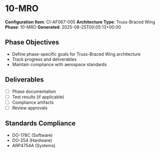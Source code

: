 # 10-MRO

**Configuration Item**: CI-AF067-005
**Architecture Type**: Truss-Braced Wing
**Phase**: 10-MRO
**Generated**: 2025-08-25T00:05:13+00:00

## Phase Objectives
- Define phase-specific goals for Truss-Braced Wing architecture
- Track progress and deliverables
- Maintain compliance with aerospace standards

## Deliverables
- [ ] Phase documentation
- [ ] Test results (if applicable)
- [ ] Compliance artifacts
- [ ] Review approvals

## Standards Compliance
- DO-178C (Software)
- DO-254 (Hardware)
- ARP4754A (Systems)
